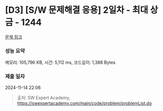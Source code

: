 # [D3] [S/W 문제해결 응용] 2일차 - 최대 상금 - 1244 

[문제 링크](https://swexpertacademy.com/main/code/problem/problemDetail.do?contestProbId=AV15Khn6AN0CFAYD) 

### 성능 요약

메모리: 105,796 KB, 시간: 5,112 ms, 코드길이: 1,388 Bytes

### 제출 일자

2024-11-14 22:06



> 출처: SW Expert Academy, https://swexpertacademy.com/main/code/problem/problemList.do